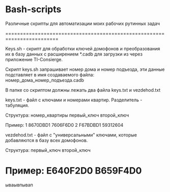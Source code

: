 # Bash-scripts
Различные скрипты для автоматизации моих рабочих рутинных задач

========================================================================

Keys.sh - скрипт для обработки ключей домофонов и преобразования их в базу данных
с расширением *.cadb для загрузки из через приложение TI-Consierge.

Скрипт keys.sh запрашивает номер дома и номер подъезда, эти данные подставляет 
в имя создаваемого файла: номер_дома_номер_подъезда.cadb

В папке со скриптом должны лежать два файла keys.txt и vezdehod.txt

keys.txt - файл с ключами и номерами квартир. Разделитель - табуляция.

Структура:
номер_квартиры	первый_ключ	второй_ключ

Пример:
1       8670DBD1        7606F6D0
2       F67BDBD1        59312604

vezdehod.txt - файл с "универсальными" ключами, которые добавляются в
базу всех домофонов.

Структура:
первый_ключ
второй_ключ

Пример:
E640F2D0
B659F4D0
========================================================================
ываывпывап
